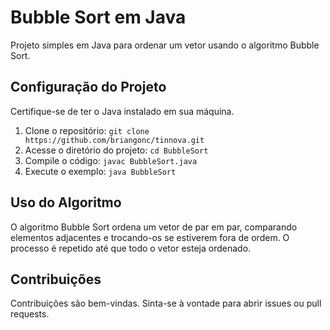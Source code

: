 # Bubble Sort em Java

Projeto simples em Java para ordenar um vetor usando o algoritmo Bubble Sort.

## Configuração do Projeto

Certifique-se de ter o Java instalado em sua máquina.

1. Clone o repositório: `git clone https://github.com/briangonc/tinnova.git`
2. Acesse o diretório do projeto: `cd BubbleSort`
3. Compile o código: `javac BubbleSort.java`
4. Execute o exemplo: `java BubbleSort`

## Uso do Algoritmo

O algoritmo Bubble Sort ordena um vetor de par em par, comparando elementos adjacentes e trocando-os se estiverem fora de ordem. O processo é repetido até que todo o vetor esteja ordenado.

## Contribuições

Contribuições são bem-vindas. Sinta-se à vontade para abrir issues ou pull requests.